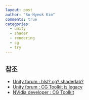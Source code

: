 ```yaml
---
layout: post
author: "Su-Hyeok Kim"
comments: true
categories:
  - unity
  - shader
  - rendering
  - cg
  - try
---
```


<!--
  shaderlab? cg? hlsl?

  CG, hlsl, glsl
  CG 를 이용해서 쉐이더 직접 만져보기
   - 표면 쉐이더 : 기본 버텍스 라이팅(diffuse vs specular)
   - 버텍스 쉐이더 & 픽셀 쉐이더 : 색, 텍스쳐, 블러

  번외 : OnRenderTexture, rendertexture
-->

## 참조

 - [Unity forum : hlsl? cg? shaderlab?](https://forum.unity3d.com/threads/hlsl-cg-shaderlab.4300/)
 - [Unity forum : CG Toolkit is legacy](https://forum.unity3d.com/threads/cg-toolkit-legacy.238181/)
 - [NVidia developer : CG Toolkit](https://developer.nvidia.com/cg-toolkit)
